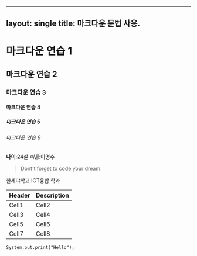----
layout: single
title: 마크다운 문법 사용.
----

<!-- Heading -->
# 마크다운 연습 1
## 마크다운 연습 2
### 마크다운 연습 3
#### 마크다운 연습 4
##### 마크다운 연습 5
###### 마크다운 연습 6

<!-- Line -->
**나이**:~~24살~~
*이름*:이명수
<!-- Quote -->
>Dont't forget to code your dream.
<!-- Bullet List -->
한세댜학교
ICT융합 학과
<!-- Image ==>
![Hello](https://blog.naver.com/PostView.naver?blogId=se___ovo&logNo=221125139397&redirect=Dlog&widgetTypeCall=true&topReferer=https%3A%2F%2Fsearch.naver.com%2Fsearch.naver%3Fsm%3Dtab_hty.top%26where%3Dimage%26query%3D%25EC%25A7%25B1%25EA%25B5%25AC%25EC%259D%25B8%25EC%2582%25AC%25ED%2595%2598%25EB%258A%2594%25EC%2582%25AC%25EC%25A7%2584%26oquery%3D%25EC%25A7%25B1%25EA%25B5%25AC%25EC%2582%25AC%25EC%25A7%2584%26tqi%3DithuwwprvhGssu2caRZssssstIG-361059&directAccess=false#)
<!-- Table -->
|Header|Description|
|:--|:--|
|Cell1|Cell2|
|Cell3|Cell4|
|Cell5|Cell6|
|Cell7|Cell8|

<!-- Code -->
```
System.out.print("Hello");
```
